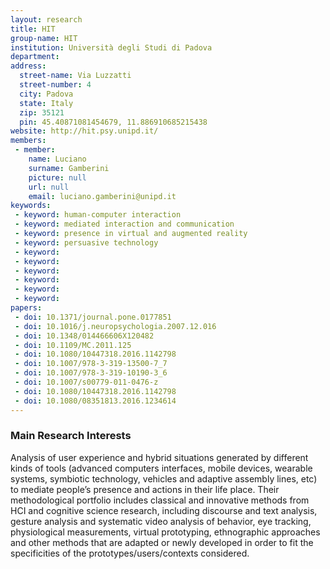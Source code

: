 ```yaml
---
layout: research
title: HIT
group-name: HIT
institution: Università degli Studi di Padova
department: 
address: 
  street-name: Via Luzzatti
  street-number: 4
  city: Padova
  state: Italy
  zip: 35121
  pin: 45.40871081454679, 11.886910685215438
website: http://hit.psy.unipd.it/
members: 
 - member: 
    name: Luciano
    surname: Gamberini
    picture: null
    url: null
    email: luciano.gamberini@unipd.it
keywords: 
 - keyword: human-computer interaction
 - keyword: mediated interaction and communication
 - keyword: presence in virtual and augmented reality
 - keyword: persuasive technology
 - keyword: 
 - keyword: 
 - keyword: 
 - keyword: 
 - keyword: 
 - keyword: 
papers: 
 - doi: 10.1371/journal.pone.0177851
 - doi: 10.1016/j.neuropsychologia.2007.12.016
 - doi: 10.1348/014466606X120482
 - doi: 10.1109/MC.2011.125
 - doi: 10.1080/10447318.2016.1142798
 - doi: 10.1007/978-3-319-13500-7_7
 - doi: 10.1007/978-3-319-10190-3_6
 - doi: 10.1007/s00779-011-0476-z
 - doi: 10.1080/10447318.2016.1142798
 - doi: 10.1080/08351813.2016.1234614
---
```



### Main Research Interests
Analysis of user experience and hybrid situations generated by different kinds of tools (advanced computers interfaces, mobile devices, wearable systems, symbiotic technology, vehicles and adaptive assembly lines, etc) to mediate people’s presence and actions in their life place.  Their methodological portfolio includes classical and innovative methods from HCI and cognitive science research, including discourse and text analysis, gesture analysis and systematic video analysis of behavior, eye tracking, physiological measurements, virtual prototyping, ethnographic approaches and other methods that are adapted or newly developed in order to fit the specificities of the prototypes/users/contexts considered.